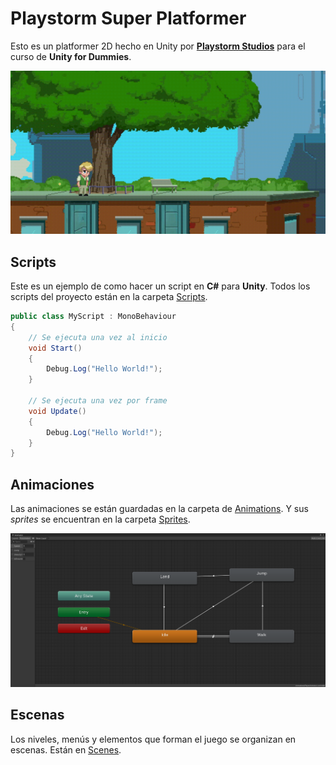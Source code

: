 ﻿# Playstorm Super Platformer

Esto es un platformer 2D hecho en Unity por **[Playstorm Studios](https://playstormstudios.com/)** para el curso de **Unity for Dummies**.

![Gameplay](./Images/game.gif)

## Scripts

Este es un ejemplo de como hacer un script en **C#** para **Unity**. Todos los scripts del proyecto están en la carpeta [Scripts](./Assets/Scripts/).

```csharp
public class MyScript : MonoBehaviour
{
    // Se ejecuta una vez al inicio
    void Start()
    {
        Debug.Log("Hello World!");
    }

    // Se ejecuta una vez por frame
    void Update()
    {
        Debug.Log("Hello World!");
    }
}
```

## Animaciones

Las animaciones se están guardadas en la carpeta de [Animations](./Assets/Animations/). Y sus *sprites* se encuentran en la carpeta [Sprites](./Assets/Sprites/).

![Animator](./Images/animator.png)

## Escenas

Los niveles, menús y elementos que forman el juego se organizan en escenas. Están en [Scenes](./Assets/Scenes/).

